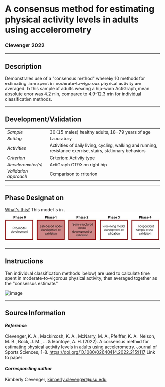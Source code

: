 # A consensus method for estimating physical activity levels in adults using accelerometry
### Clevenger 2022
---

## Description
Demonstrates use of a "consensus method" whereby 10 methods for estimating time spent in moderate-to-vigorous physical activity are averaged. In this sample of adults wearing a hip-worn ActiGraph, mean absolute error was 4.2 min, compared to 4.9-12.3 min for individual classification methods.



---

## Development/Validation

|  |  |
| ------------- | ------------- |
| *Sample*  |30 (15 males) healthy adults, 18-79 years of age |
| *Setting*  |Laboratory |
| *Activities*  | Activities of daily living, cycling, walking and running, resistance exercise, stairs, stationary behaviors |
| *Criterion* |Criterion: Activity type   |
| *Accelerometer(s)* |ActiGraph GT9X on right hip   |
| *Validation approach* |Comparison to criterion   |




---
## Phase Designation
[What's this?](https://github.com/clevengerkimberly/AccelerometerRepository/blob/a76916ebe2a6002b20cdc6ef39c889d62ce9d6ae/phase%20_images/phase.md)
This model is in .
![image](https://github.com/clevengerkimberly/AccelerometerRepository/blob/main/phase%20_images/Phase1and2.JPG)

---
## Instructions
Ten individual classification methods (below) are used to calculate time spent in moderate-to-vigorous physical activity, then averaged together as the "consensus estimate."

![image]()

---
## Source Information
#### *Reference*
Clevenger, K. A., Mackintosh, K. A., McNarry, M. A., Pfeiffer, K. A., Nelson, M. B., Bock, J. M., ... & Montoye, A. H. (2022). A consensus method for estimating physical activity levels in adults using accelerometry. Journal of Sports Sciences, 1-8. https://doi.org/10.1080/02640414.2022.2159117 Link to paper


#### *Corresponding author*
Kimberly Clevenger, kimberly.clevenger@usu.edu
